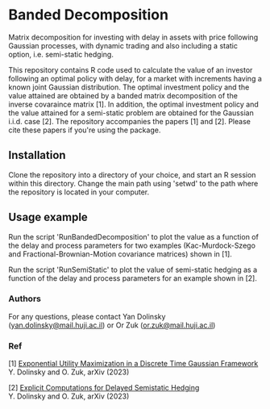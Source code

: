 # Banded Decomposition
Matrix decomposition for investing with delay in assets with price following Gaussian processes, with dynamic trading and 
also including a static option, i.e. semi-static hedging. 

This repository contains R code used to calculate the value of an investor following an optimal policy with delay, 
for a market with increments having a known joint Gaussian distribution. 
The optimal investment policy and the value attained are obtained by a banded matrix decomposition of the inverse covaraince matrix [1].
In addition, the optimal investment policy and the value attained for a semi-static problem are obtained for the Gaussian i.i.d. case [2].
The repository accompanies the papers [1] and [2]. Please cite these papers if you're using the package. 

## Installation
Clone the repository into a directory of your choice, and start an R session within this directory. 
Change the main path using 'setwd' to the path where the repository is located in your computer. 

## Usage example 
Run the script 'RunBandedDecomposition' to plot the value as a function of the delay and process parameters for 
two examples (Kac-Murdock-Szego and Fractional-Brownian-Motion covariance matrices) shown in [1]. 

Run the script 'RunSemiStatic' to plot the value of semi-static hedging as a function of the delay and process parameters for an example
shown in [2].

### Authors
For any questions, please contact Yan Dolinsky (yan.dolinsky@mail.huji.ac.il) or Or Zuk (or.zuk@mail.huji.ac.il)


### Ref
[1] [Exponential Utility Maximization in a Discrete Time Gaussian Framework](https://arxiv.org/abs/2305.18136) <br>
Y. Dolinsky and O. Zuk, arXiv (2023)<br>

[2] [Explicit Computations for Delayed Semistatic Hedging](https://arxiv.org/abs/2308.10550) <br>
Y. Dolinsky and O. Zuk, arXiv (2023)<br>
 
